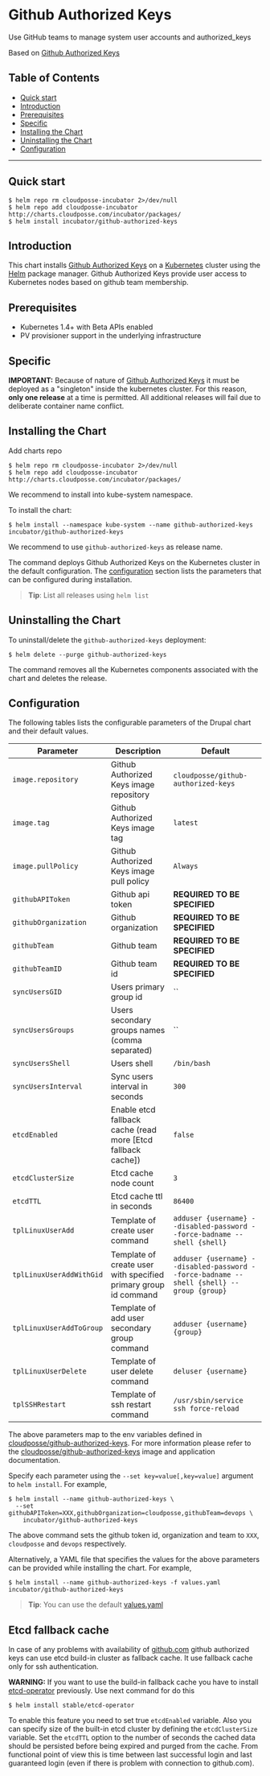 # Github Authorized Keys

Use GitHub teams to manage system user accounts and authorized_keys

Based on [Github Authorized Keys](https://github.com/cloudposse/github-authorized-keys)

## Table of Contents

<!-- START doctoc generated TOC please keep comment here to allow auto update -->
<!-- DON'T EDIT THIS SECTION, INSTEAD RE-RUN doctoc TO UPDATE -->


- [Quick start](#quick-start)
- [Introduction](#introduction)
- [Prerequisites](#prerequisites)
- [Specific](#specific)
- [Installing the Chart](#installing-the-chart)
- [Uninstalling the Chart](#uninstalling-the-chart)
- [Configuration](#configuration)

<!-- END doctoc generated TOC please keep comment here to allow auto update -->


----

## Quick start

```console
$ helm repo rm cloudposse-incubator 2>/dev/null
$ helm repo add cloudposse-incubator http://charts.cloudposse.com/incubator/packages/
$ helm install incubator/github-authorized-keys
```

## Introduction

This chart installs [Github Authorized Keys](https://github.com/cloudposse/github-authorized-keys) on a [Kubernetes](http://kubernetes.io) cluster using the [Helm](https://helm.sh) package manager.
Github Authorized Keys provide user access to Kubernetes nodes based on github team membership.

## Prerequisites

- Kubernetes 1.4+ with Beta APIs enabled
- PV provisioner support in the underlying infrastructure

## Specific
**IMPORTANT:**
Because of nature of [Github Authorized Keys](https://github.com/cloudposse/github-authorized-keys)
it must be deployed as a "singleton" inside the kubernetes cluster.
For this reason, **only one release** at a time is permitted.
All additional releases will fail due to deliberate container name conflict.


## Installing the Chart

Add charts repo

```console
$ helm repo rm cloudposse-incubator 2>/dev/null
$ helm repo add cloudposse-incubator http://charts.cloudposse.com/incubator/packages/
```

We recommend to install into kube-system namespace.

To install the chart:

```console
$ helm install --namespace kube-system --name github-authorized-keys incubator/github-authorized-keys
```

We recommend to use ``github-authorized-keys`` as release name.

The command deploys Github Authorized Keys on the Kubernetes cluster in the default configuration. The [configuration](#configuration) section lists the parameters that can be configured during installation.

> **Tip**: List all releases using `helm list`

## Uninstalling the Chart

To uninstall/delete the `github-authorized-keys` deployment:

```console
$ helm delete --purge github-authorized-keys
```

The command removes all the Kubernetes components associated with the chart and deletes the release.

## Configuration

The following tables lists the configurable parameters of the Drupal chart and their default values.

 Parameter                | Description                                                         | Default                                                                                  |
 -------------------------| ------------------------------------------------------------------- | ---------------------------------------------------------------------------------------- |
 `image.repository`       | Github Authorized Keys image repository                             | `cloudposse/github-authorized-keys`                                                      |
 `image.tag`              | Github Authorized Keys image tag                                    | `latest`                                                                                 |
 `image.pullPolicy`       | Github Authorized Keys image pull policy                            | `Always`                                                                                 |
 `githubAPIToken`         | Github api token                                                    | **REQUIRED TO BE SPECIFIED**                                                             |
 `githubOrganization`     | Github organization                                                 | **REQUIRED TO BE SPECIFIED**                                                             |
 `githubTeam`             | Github team                                                         | **REQUIRED TO BE SPECIFIED**                                                             |
 `githubTeamID`           | Github team id                                                      | **REQUIRED TO BE SPECIFIED**                                                             |
 `syncUsersGID`           | Users primary group id                                              | ``                                                                                       |
 `syncUsersGroups`        | Users secondary groups names (comma separated)                      | ``                                                                                       |
 `syncUsersShell`         | Users shell                                                         | `/bin/bash`                                                                              |
 `syncUsersInterval`      | Sync users interval in seconds                                      | `300`                                                                                    |
 `etcdEnabled`            | Enable etcd fallback cache (read more [Etcd fallback cache])        | `false`                                                                                  |
 `etcdClusterSize`        | Etcd cache node count                                               | `3`                                                                                      |
 `etcdTTL`                | Etcd cache ttl in seconds                                           | `86400`                                                                                  |
 `tplLinuxUserAdd`        | Template of create user command                                     | `adduser {username} --disabled-password --force-badname --shell {shell}`                 |
 `tplLinuxUserAddWithGid` | Template of create user with specified primary group id command     | `adduser {username} --disabled-password --force-badname --shell {shell} --group {group}` |
 `tplLinuxUserAddToGroup` | Template of add user secondary group command                        | `adduser {username} {group}`                                                             |
 `tplLinuxUserDelete`     | Template of user delete command                                     | `deluser {username}`                                                                     |
 `tplSSHRestart`          | Template of ssh restart command                                     | `/usr/sbin/service ssh force-reload`                                                     |

The above parameters map to the env variables defined in [cloudposse/github-authorized-keys](https://hub.docker.com/r/cloudposse/github-authorized-keys/).
For more information please refer to the [cloudposse/github-authorized-keys](https://github.com/cloudposse/github-authorized-keys) image and application documentation.

Specify each parameter using the `--set key=value[,key=value]` argument to `helm install`. For example,

```console
$ helm install --name github-authorized-keys \
  --set githubAPIToken=XXX,githubOrganization=cloudposse,githubTeam=devops \
    incubator/github-authorized-keys
```

The above command sets the github token id, organization and team to `XXX`, `cloudposse` and `devops` respectively.

Alternatively, a YAML file that specifies the values for the above parameters can be provided while installing the chart. For example,

```console
$ helm install --name github-authorized-keys -f values.yaml incubator/github-authorized-keys
```

> **Tip**: You can use the default [values.yaml](values.yaml)


## Etcd fallback cache

In case of any problems with availability of [github.com](https://github.com) github authorized keys can use
etcd build-in cluster as fallback cache. It use fallback cache only for ssh authentication.


**WARNING:** If you want to use the build-in fallback cache you have to install
[etcd-operator](https://github.com/kubernetes/charts/tree/master/stable/etcd-operator) previously.
Use next command for do this
 ```
 $ helm install stable/etcd-operator
 ```

To enable this feature you need to set true ``etcdEnabled`` variable.
Also you can specify size of the built-in etcd cluster by defining the ``etcdClusterSize`` variable.
Set the ``etcdTTL`` option to the number of seconds the cached data should be persisted before being expired and purged from the cache.
From functional point of view this is time between last successful login and last guaranteed login
(even if there is problem with connection to github.com).
